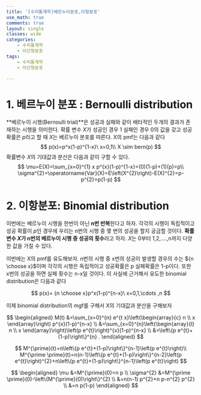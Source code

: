 ```yaml
---
title: '[수리통계학]베르누이분포,이항분포'
use_math: true
comments: true
layout: single
classes: wide
categories:
	- 수리통계학
	- 이산형분포
tags:
	- 수리통계학
	- 이산형분포

---
```


# 1. 베르누이 분포 : Bernoulli distribution

**베르누이 시행(Bernoulli trial)**은 성공과 실패와 같이 배타적인 두개의 결과가 존재하는 시행을 의미한다. 확률 변수 $X$가 성공인 경우 1 실패인 경우 0의 값을 갖고 성공확률은 $p$라고 할 때 $X$는 베르누이 분포를 따른다. X의 pmf는 다음과 같다
$$
p(x)=p^x(1-p)^{1-x}\ x=0,1\\
X \sim bern(p)
$$
확률변수 $X$의 기대값과 분산은 다음과 같이 구할 수 있다.
$$
\mu=E(X)=\sum_{x=0}^{1} x p^{x}(1-p)^{1-x}=(0)(1-p)+(1)(p)=p\\
\sigma^{2}=\operatorname{Var}(X)=E\left(X^{2}\right)-E(X)^{2}=p-p^{2}=p(1-p)
$$


# 2. 이항분포: Binomial distribution

이번에는 베르누이 시행을 한번이 아닌 **n번 반복**한다고 하자. 각각의 시행이 독립적이고 성공 확률이 $p$인 경우에 우리는 n번의 시행 중 몇 번의 성공을 할지 궁금할 것이다. **확률 변수 $X$가 n번의 베르누이 시행 중 성공의 횟수**라고 하자. $X$는 0부터 1,2,....,n까지 다양한 값을 가질 수 있다.

이번에는 X의 pmf를 유도해보자. n번의 시행 중 x번의 성공이 발생할 경우의 수는 ${n \choose x}$이며 각각의 시행은 독립적이고 성공확률은 p 실패확률은 1-p이다.  또한 x번의 성공을 하면 실패 횟수는 n-x일 것이다. 이 사실에 근거해서 유도한 binomial distribution은 다음과 같다


$$
p(x)= {n \choose x}p^x(1-p)^{n-x}\ x=0,1,\cdots ,n
$$


이제 binomial distribution의 mgf를 구해서 X의 기대값과 분산을 구해보자


$$
\begin{aligned}
M(t) &=\sum_{x=0}^{n} e^{t x}\left(\begin{array}{c}
n \\
x
\end{array}\right) p^{x}(1-p)^{n-x} \\
&=\sum_{x=0}^{n}\left(\begin{array}{l}
n \\
x
\end{array}\right)\left(p e^{t}\right)^{x}(1-p)^{n-x} \\
&=\left\{p e^{t}+(1-p)\right\}^{n} .
\end{aligned}
$$

$$
M^{\prime}(t)=n\left\{p e^{t}+(1-p)\right\}^{n-1}\left(p e^{t}\right)\\
M^{\prime \prime}(t)=n(n-1)\left\{p e^{t}+(1-p)\right\}^{n-2}\left(p e^{t}\right)^{2}+n\left\{p e^{t}+(1-p)\right\}^{n-1}\left(p e^{t}\right)
$$

$$
\begin{aligned}
\mu &=M^{\prime}(0)=n p \\
\sigma^{2} &=M^{\prime \prime}(0)-\left\{M^{\prime}(0)\right\}^{2} \\
&=n(n-1) p^{2}+n p-n^{2} p^{2} \\
&=n p(1-p)
\end{aligned}
$$
